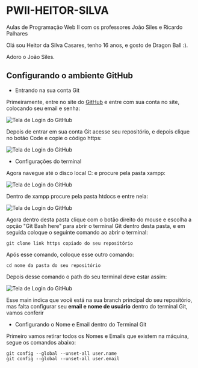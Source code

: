 # PWII-HEITOR-SILVA

Aulas de Programação Web II com os professores João Siles e Ricardo Palhares

  

Olá sou Heitor da Silva Casares, tenho 16 anos, e gosto de Dragon Ball :).

Adoro o João Siles.

  

## Configurando o ambiente GitHub

  

- Entrando na sua conta Git

Primeiramente, entre no site do [GitHub](https://github.com/) e entre com sua conta no site, colocando seu email e senha:

  

![Tela de Login do GitHub](https://samory.sistemasresponsivos.com.br/wp-content/uploads/2020/12/login_github.png)

 Depois de entrar em sua conta Git acesse seu repositório, e depois clique no botão Code e copie o código https:

![Tela de Login do GitHub](https://a.imagem.app/BjI1Wv.png)

 - Configurações do terminal

Agora navegue até o disco local C: e procure pela pasta xampp:

![Tela de Login do GitHub](https://a.imagem.app/BjIElJ.png)

Dentro de xampp procure pela pasta htdocs e entre nela:

![Tela de Login do GitHub](https://a.imagem.app/BjIve1.png)

Agora dentro desta pasta clique com o botão direito do mouse e escolha a opção "Git Bash here" para abrir o terminal Git dentro desta pasta, e em seguida coloque o seguinte comando ao abrir o terminal:

    git clone link https copiado do seu repositório
  
 Após esse comando, coloque esse outro comando:

    cd nome da pasta do seu repositório
Depois desse comando o path do seu terminal deve estar assim:

![Tela de Login do GitHub](https://a.imagem.app/BjIVft.png)

Esse main indica que você está na sua branch principal do seu repositório, mas falta configurar seu **email e nome de usuário** dentro do terminal Git, vamos conferir

 - Configurando o Nome e Email dentro do Terminal Git

Primeiro vamos retirar todos os Nomes e Emails que existem na máquina, segue os comandos abaixo:

    git config --global --unset-all user.name
    git config --global --unset-all user.email

